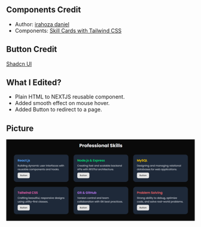 ## Components Credit

- Author: [irahoza daniel](https://tailwindflex.com/@irahoza-daniel)
- Components: [Skill Cards with Tailwind CSS](https://tailwindflex.com/@irahoza-daniel/skill-cards-with-tailwind-css)

## Button Credit

[Shadcn UI](https://ui.shadcn.com/docs/components/button)

## What I Edited?

- Plain HTML to NEXTJS reusable component.
- Added smooth effect on mouse hover.
- Added Button to redirect to a page.

## Picture

![Skill Set Screenshot](Screenshot.png)
